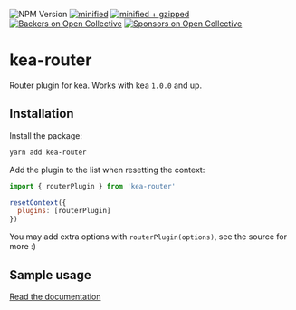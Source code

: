![NPM Version](https://img.shields.io/npm/v/kea-router.svg)
[![minified](https://badgen.net/bundlephobia/min/kea-router)](https://bundlephobia.com/result?p=kea-router)
[![minified + gzipped](https://badgen.net/bundlephobia/minzip/kea-router)](https://bundlephobia.com/result?p=kea-router)
[![Backers on Open Collective](https://opencollective.com/kea/backers/badge.svg)](#backers)
[![Sponsors on Open Collective](https://opencollective.com/kea/sponsors/badge.svg)](#sponsors)

# kea-router

Router plugin for kea. Works with kea `1.0.0` and up.

## Installation

Install the package: 

```sh
yarn add kea-router
```

Add the plugin to the list when resetting the context:

```js
import { routerPlugin } from 'kea-router'

resetContext({
  plugins: [routerPlugin]
})
```

You may add extra options with `routerPlugin(options)`, see the source for more :)

## Sample usage

[Read the documentation](https://kea.js.org/docs/plugins/router)
